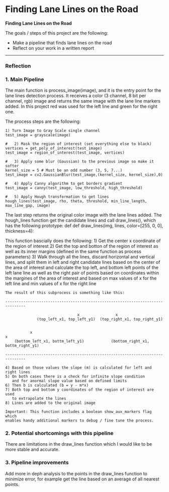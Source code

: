 # **Finding Lane Lines on the Road** 

**Finding Lane Lines on the Road**

The goals / steps of this project are the following:
* Make a pipeline that finds lane lines on the road
* Reflect on your work in a written report


[//]: # (Image References)

[image1]: ./examples/grayscale.jpg "Grayscale"

---

### Reflection

### 1. Main Pipeline

The main function is process_image(image), 
and it is the entry point for the lane lines detection process.
It receives a color (3 channel, 8 bit per channel, rgb) image 
and returns the same image with the lane line markers added.
In this project red was used for the left line and green for the right one.

The process steps are the following:

    1) Turn Image to Gray Scale single channel
    test_image = grayscale(image)

    #   2) Mask the region of interest (set everything else to black)
    vertices = get_poly_of_interest(test_image)
    test_image = region_of_interest(test_image, vertices)

    #   3) Apply some blur (Gaussian) to the previous image so make it softer
    kernel_size = 5 # Must be an odd number (3, 5, 7...)
    test_image = cv2.GaussianBlur(test_image,(kernel_size, kernel_size),0)

    #   4) Apply Canny algorithm to get borders gradient
    test_image = canny(test_image, low_threshold, high_threshold)

    #   5) Apply Hough transformation to get lines
    hough_lines(test_image, rho, theta, threshold, min_line_length, max_line_gap, image)

The last step returns the original color image with the lane lines added. 
The hough_lines function get the candidate lines and call draw_lines(), 
which has the following prototype:
def def draw_lines(img, lines, color=[255, 0, 0], thickness=4):

This function bascially does the following:
	1) Get the center x coordinate of the region of interest
	2) Get the top and botton of the region of interest as well as 
	   its inner margins (defined in the same function as process parameters)
	3) Walk through all the lines, discard horizontal and vertical lines,
	   and split them in left and right candidate lines 
	   based on the center of the area of interest and calculate
	   the top left, and bottom left points of the left lane line as well as the right
	   pair of points based on coordinates within the margines of the area of interest and 
	   based on max values of x for the left line and min values of x for the right line
	
	The result of this subprocess is something like this:

	-------------------------------------------------------------------------------

	                                x                x 
	              (top_left_x1, top_left_y1)  (top_right_x1, top_right_y1)
				                 

               x                                                             x 
        (bottom_left_x1, bottm_left_y1)            (bottom_right_x1, bottm_right_y1)

	-------------------------------------------------------------------------------

	4) Based on those values the slope (m) is calculated for left and right lines
	5) On both cases there is a check for infinite slope condition 
	   and for anormal slope value based on defined limits
	6) Then b is calculated (b = y - m*x)
	7) Both top and bottom y coordinates of the region of interest are used 
	   to extrapolate the lines
	8) Lines are added to the original image

	Important: This function includes a boolean show_aux_markers flag which 
	enables handy additional markers to debug / fine tune the process.

[image1]: ./CarND_LL_P1/test_images/solidYellowLeft.jpg_processed.png
[image2]: ./CarND_LL_P1/test_images_output/solidYellowLeft.jpg_processed.png

### 2. Potential shortcomings with this pipeline

There are limitations in the draw_lines function
which I would like to be more stable and accurate.

### 3. Pipeline improvements

Add more in deph analysis to the points in the draw_lines function
to minimize error, for example get the line based on an average of 
all nearest points.
